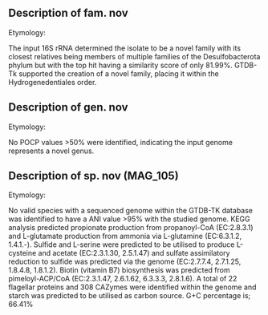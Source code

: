 ## Description of  fam. nov

Etymology:


The input 16S rRNA determined the isolate to be a novel family with its closest relatives 
being members of multiple families 
of the Desulfobacterota phylum but with the top hit having a similarity score of only 81.99%.
GTDB-Tk supported the creation of a novel family, placing it within the 
Hydrogenedentiales order. 


## Description of  gen. nov

Etymology:

No POCP values >50% were identified, indicating the input genome represents a novel genus.



## Description of  sp. nov (MAG_105)

Etymology:

No valid species with a sequenced genome within the GTDB-TK database was identified to have a ANI value >95% with the studied genome.
KEGG analysis predicted propionate production from propanoyl-CoA (EC:2.8.3.1) and
L-glutamate production from ammonia via L-glutamine (EC:6.3.1.2, 1.4.1.-).
Sulfide and L-serine were predicted to be utilised to produce L-cysteine and acetate (EC:2.3.1.30, 2.5.1.47)
and sulfate assimilatory reduction to sulfide was predicted via the genome (EC:2.7.7.4, 2.7.1.25, 1.8.4.8, 1.8.1.2).
Biotin (vitamin B7) biosynthesis was predicted from pimeloyl-ACP/CoA (EC:2.3.1.47, 2.6.1.62, 6.3.3.3, 2.8.1.6).
A total of 22 flagellar proteins and 308 CAZymes were identified within the genome
and starch was predicted to be utilised as carbon source.
G+C percentage is; 66.41%
